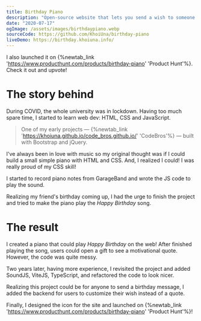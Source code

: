 ```yaml
---
title: Birthday Piano
description: "Open-source website that lets you send a wish to someone on their birthday"
date: "2020-07-17"
ogImage: /assets/images/birthdaypiano.webp
sourceCode: https://github.com/KhoiUna/birthday-piano
liveDemo: https://birthday.khoiuna.info/
---
```


I also launched it on {%newtab_link 'https://www.producthunt.com/products/birthday-piano' 'Product Hunt'%}. Check it out and upvote!

# The story behind

During COVID, the whole university was in lockdown. Having too much spare time, I started to learn web dev: HTML, CSS and JavaScript.

> One of my early projects &mdash; {%newtab_link 'https://khoiuna.github.io/code_bros.github.io/' 'CodeBros'%} &mdash; built with Bootstrap and jQuery.

I've always been in love with music so my original thought was if I could build a small simple piano with HTML and CSS. And, I realized I could! I was really proud of my CSS skill!

I started to record piano notes from GarageBand and wrote the JS code to play the sound.

Realizing my friend's birthday coming up, I had the urge to finish the project and tried to make the piano play the _Happy Birthday_ song.

# The result

I created a piano that could play _Happy Birthday_ on the web! After finished playing the song, users could open a gift to see a motivational quote. However, the code was quite messy.

Two years later, having more experience, I revisited the project and added SoundJS, ViteJS, TypeScript, and refactored the code to look nicer.

Realizing this project could be for anyone to send a birthday message, I added the backend for users to customize their wish instead of a quote.

Finally, I designed the icon for the site and launched on {%newtab_link 'https://www.producthunt.com/products/birthday-piano' 'Product Hunt'%}!
